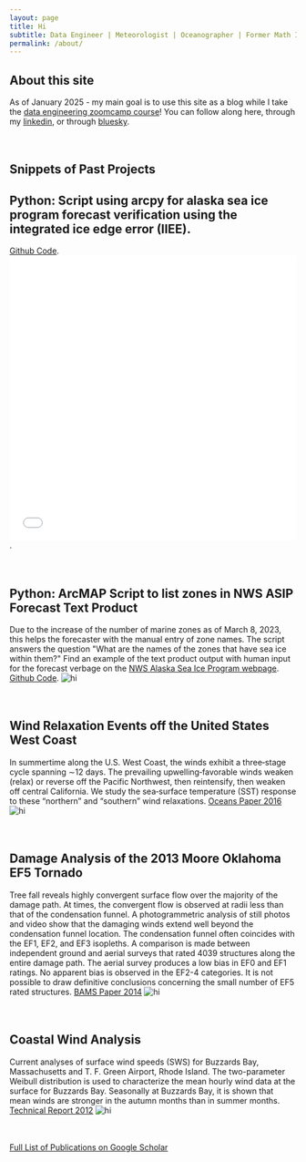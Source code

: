 ```yaml
---
layout: page
title: Hi
subtitle: Data Engineer | Meteorologist | Oceanographer | Former Math Instructor
permalink: /about/
---
```


## About this site

As of January 2025 - my main goal is to use this site as a blog while I take the [data engineering zoomcamp course](https://github.com/DataTalksClub/data-engineering-zoomcamp/tree/main)! You can follow along here, through my [linkedin](https://www.linkedin.com/in/kaylaflynn/), or through [bluesky](https://bsky.app/profile/cloudybluewave.bsky.social).
<br /><br /><br />

## Snippets of Past Projects

## Python: Script using arcpy for alaska sea ice program forecast verification using the integrated ice edge error (IIEE).
[Github Code](https://github.com/Tinker0425/IceEdgeVerification).
<embed src="2018_2022_IIEE.pdf" width="100%" height="500"/>.
<br /><br /><br />

## Python: ArcMAP Script to list zones in NWS ASIP Forecast Text Product

Due to the increase of the number of marine zones as of March 8, 2023, this helps the forecaster with the manual entry of zone names. The script answers the question "What are the names of the zones that have sea ice within them?" Find an example of the text product output with human input for the forecast verbage on the [NWS Alaska Sea Ice Program webpage](https://tgftp.nws.noaa.gov/data/raw/fz/fzak80.pafc.ice.afc.txt). <br /> [Github Code](https://github.com/Tinker0425/ForecastTextFile).
<img src="ArcMapCapture.PNG" alt="hi" class="inline"/> 
<br /><br /><br />

## Wind Relaxation Events off the United States West Coast

In summertime along the U.S. West Coast, the winds exhibit a three‐stage cycle spanning ∼12 days. The prevailing upwelling‐favorable winds weaken (relax) or reverse off the Pacific Northwest, then reintensify, then weaken off central California. We study the sea‐surface temperature (SST) response to these “northern” and “southern” wind relaxations. [Oceans Paper 2016](https://agupubs.onlinelibrary.wiley.com/doi/full/10.1002/2016JC012613) 
<img src="Relax2016.png" alt="hi" class="inline"/>
<br /><br /><br />

## Damage Analysis of the 2013 Moore Oklahoma EF5 Tornado

Tree fall reveals highly convergent surface flow over the majority of the damage path. At times, the convergent flow is observed at radii less than that of the condensation funnel. A photogrammetric analysis of still photos and video show that the damaging winds extend well beyond the condensation funnel location. The condensation funnel often coincides with the EF1, EF2, and EF3 isopleths. A comparison is made between independent ground and aerial surveys that rated 4039 structures along the entire damage path. The aerial survey produces a low bias in EF0 and EF1 ratings. No apparent bias is observed in the EF2-4 categories. It is not possible to draw definitive conclusions concerning the small number of EF5 rated structures.
[BAMS Paper 2014](https://journals.ametsoc.org/view/journals/bams/95/10/bams-d-14-00033.1.xml) 
<img src="tornado2013.png" alt="hi" class="inline"/>
<br /><br /><br />

## Coastal Wind Analysis

Current analyses of surface wind speeds (SWS) for Buzzards Bay, Massachusetts and T. F. Green Airport, Rhode Island. The two-parameter Weibull
distribution is used to characterize the mean hourly wind data at the surface for Buzzards Bay. Seasonally at Buzzards Bay, it is shown that mean winds are stronger in the autumn months than in summer months. [Technical Report 2012](https://digitalcommons.uri.edu/cgi/viewcontent.cgi?article=1008&context=surfo_tech_reports)
<img src="Winds2012.png" alt="hi" class="inline"/>
<br /><br /><br />

[Full List of Publications on Google Scholar](https://scholar.google.com/citations?user=bCtPxisAAAAJ&hl=en&oi=ao)


